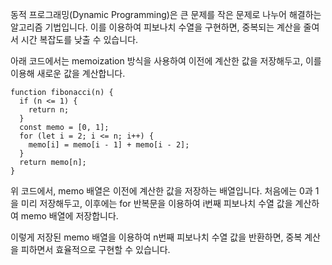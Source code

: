 동적 프로그래밍(Dynamic Programming)은 큰 문제를 작은 문제로 나누어 해결하는 알고리즘 기법입니다. 이를 이용하여 피보나치 수열을 구현하면, 중복되는 계산을 줄여서 시간 복잡도를 낮출 수 있습니다.

아래 코드에서는 memoization 방식을 사용하여 이전에 계산한 값을 저장해두고, 이를 이용해 새로운 값을 계산합니다.

```javascipt
function fibonacci(n) {
  if (n <= 1) {
    return n;
  }
  const memo = [0, 1];
  for (let i = 2; i <= n; i++) {
    memo[i] = memo[i - 1] + memo[i - 2];
  }
  return memo[n];
}
```

위 코드에서, memo 배열은 이전에 계산한 값을 저장하는 배열입니다. 처음에는 0과 1을 미리 저장해두고, 이후에는 for 반복문을 이용하여 i번째 피보나치 수열 값을 계산하여 memo 배열에 저장합니다.

이렇게 저장된 memo 배열을 이용하여 n번째 피보나치 수열 값을 반환하면, 중복 계산을 피하면서 효율적으로 구현할 수 있습니다.
